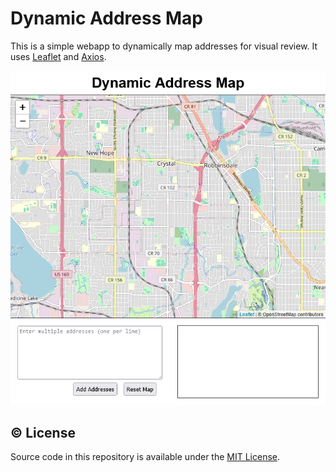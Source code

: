 # Dynamic Address Map

This is a simple webapp to dynamically map addresses for visual review. It uses [Leaflet](https://leafletjs.com/) and [Axios](https://github.com/axios/axios).

![screenshot](/screenshot.png)

## © License

Source code in this repository is available under the [MIT License](./LICENSE).
